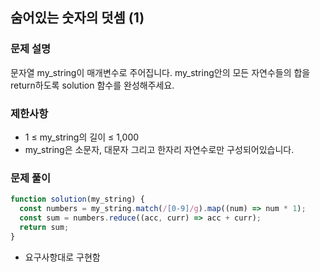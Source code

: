 ## 숨어있는 숫자의 덧셈 (1)

### 문제 설명

문자열 my_string이 매개변수로 주어집니다. my_string안의 모든 자연수들의 합을 return하도록 solution 함수를 완성해주세요.

### 제한사항

- 1 ≤ my_string의 길이 ≤ 1,000
- my_string은 소문자, 대문자 그리고 한자리 자연수로만 구성되어있습니다.

### 문제 풀이

```js
function solution(my_string) {
  const numbers = my_string.match(/[0-9]/g).map((num) => num * 1);
  const sum = numbers.reduce((acc, curr) => acc + curr);
  return sum;
}
```

- 요구사항대로 구현함
